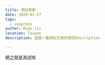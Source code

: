 ```yaml
---
title: 測試爹斯
date: 2020-01-27
tags: 
  - vuepress
author: Mido.lin
location: Taiwan
description: 這是一篇測試文章的測試Description

---
```


總之就是測試啦